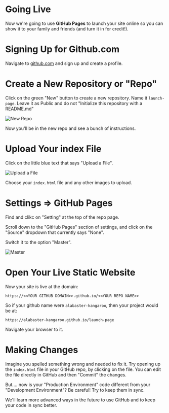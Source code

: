 # Going Live

Now we're going to use **GitHub Pages** to launch your site online so you can show it to your family and friends (and turn it in for credit!).

# Signing Up for Github.com

Navigate to [github.com](www.github.com) and sign up and create a profile.

# Create a New Repository or "Repo"

Click on the green "New" button to create a new repository. Name it `launch-page`. Leave it as Public and do not "Initialize this repository with a README.md"

![New Repo](new-repo.png)

Now you'll be in the new repo and see a bunch of instructions.

# Upload Your index File

Click on the little blue text that says "Upload a File".

![Upload a File](upload-file.png)

Choose your `index.html` file and any other images to upload.

# Settings => GitHub Pages

Find and clikc on "Setting" at the top of the repo page.

Scroll down to the "GitHub Pages" section of settings, and click on the "Source" dropdown that currently says "None".

Switch it to the option "Master".

![Master](github-pages.png)

# Open Your Live Static Website

Now your site is live at the domain:

```
https://<<YOUR GITHUB DOMAIN>>.github.io/<<YOUR REPO NAME>>
```

So if your github name were `alabaster-kangaroo`, then your project would be at:

```
https://alabaster-kangaroo.github.io/launch-page
```

Navigate your browser to it.

# Making Changes

Imagine you spelled something wrong and needed to fix it. Try opening up the `index.html` file in your GitHub repo, by clicking on the file. You can edit the file directly in GitHub and then "Commit" the changes.

But.... now is your "Production Environment" code different from your "Development Environment"? Be careful! Try to keep them in sync.

We'll learn more advanced ways in the future to use GitHub and to keep your code in sync better.
